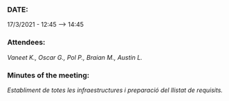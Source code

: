 ### DATE:
17/3/2021 - 12:45 --> 14:45
### Attendees:
_Vaneet K., Oscar G., Pol P., Braian M., Austin L._
### Minutes of the meeting:
_Establiment de totes les infraestructures i preparació del llistat de requisits._